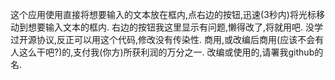 这个应用使用直接将想要输入的文本放在框内,点右边的按钮,迅速(3秒内)将光标移动到想要输入文本的框内.
右边的按钮我这里显示有问题,懒得改了,将就用吧.
没学过开源协议,反正可以用这个代码,修改没有传染性.
商用,或改编后商用(应该不会有人这么干吧?)的,支付我(你方)所获利润的万分之一.
改编或使用的,请署我github的名.
